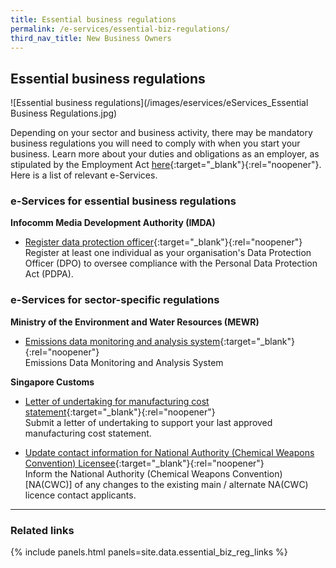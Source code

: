 ```yaml
---
title: Essential business regulations
permalink: /e-services/essential-biz-regulations/
third_nav_title: New Business Owners
---
```


## Essential business regulations

![Essential business regulations](/images/eservices/eServices_Essential Business Regulations.jpg)

Depending on your sector and business activity, there may be mandatory business regulations you will need to comply with when you start your business. Learn more about your duties and obligations as an employer, as stipulated by the Employment Act [here](https://www.mom.gov.sg/employment-practices/employment-act){:target="\_blank"}{:rel="noopener"}. Here is a list of relevant e-Services.

### e-Services for essential business regulations

**Infocomm Media Development Authority (IMDA)**

- [Register data protection officer](https://www.pdpc.gov.sg/overview-of-pdpa/data-protection/business-owner/data-protection-officers/dpo-registration){:target="\_blank"}{:rel="noopener"}
  <br>Register at least one individual as your organisation's Data Protection Officer (DPO) to oversee compliance with the Personal Data Protection Act (PDPA).

### e-Services for sector-specific regulations

**Ministry of the Environment and Water Resources (MEWR)**

- [Emissions data monitoring and analysis system](#){:target="\_blank"}{:rel="noopener"}
  <br>Emissions Data Monitoring and Analysis System

**Singapore Customs**

- [Letter of undertaking for manufacturing cost statement](https://eservices.customs.gov.sg/scripts/customs/LOU_MCS/LOU1_Terms.asp){:target="\_blank"}{:rel="noopener"}
  <br>Submit a letter of undertaking to support your last approved manufacturing cost statement.

- [Update contact information for National Authority (Chemical Weapons Convention) Licensee](https://form.gov.sg/#!/5f042661fefd4e0011922a7d){:target="\_blank"}{:rel="noopener"}
  <br>Inform the National Authority (Chemical Weapons Convention) [NA(CWC)] of any changes to the existing main / alternate NA(CWC) licence contact applicants.

---

### Related links

{% include panels.html panels=site.data.essential_biz_reg_links %}
